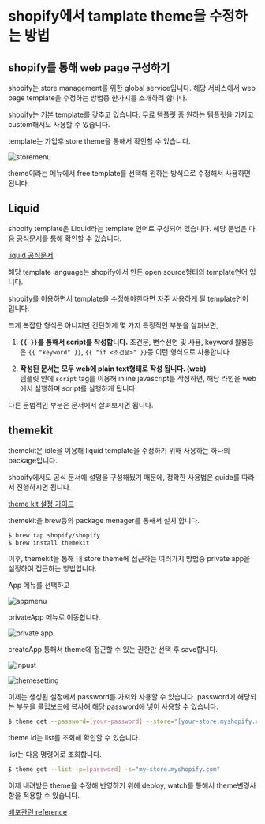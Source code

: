 # shopify에서 tamplate theme을 수정하는 방법

## shopify를 통해 web page 구성하기

shopify는 store management를 위한 global service입니다.
해당 서비스에서 web page template을 수정하는 방법중 한가지를 소개하려 합니다.

shopify는 기본 template를 갖추고 있습니다.
무료 템플릿 중 원하는 템플릿을 가지고 custom해서도 사용할 수 있습니다.

template는 가입후 store theme을 통해서 확인할 수 있습니다.

![storemenu](../src/etc/storemenu.png)

theme이라는 메뉴에서 free template를 선택해 원하는 방식으로 수정해서 사용하면 됩니다.

## Liquid

shopify template은 Liquid라는 template 언어로 구성되어 있습니다.
해당 문법은 다음 공식문서를 통해 확인할 수 있습니다.

[liquid 공식문서](https://shopify.github.io/liquid)

해당 template language는 shopify에서 만든 open source형태의 template언어 입니다.

shopify를 이용하면서 template을 수정해야한다면 자주 사용하게 될 template언어 입니다.

크게 복잡한 형식은 아니지만 간단하게 몇 가지 특징적인 부분을 살펴보면,

1. **`{{ }}`를 통해서 script를 작성합니다.**
   조건문, 변수선언 및 사용, keyword 활용등은 `{{ "keyword" }}`, `{{ "if <조건문>" }}`등 이런 형식으로 사용합니다.

2. **작성된 문서는 모두 web에 plain text형태로 작성 됩니다. (web)**  
   템플릿 안에 `script` tag를 이용해 inline javascript를 작성하면, 해당 라인을 web에서 실행하며 script를 실행하게 됩니다.

다른 문법적인 부분은 문서에서 살펴보시면 됩니다.

## themekit

themekit은 idle을 이용해 liquid template을 수정하기 위해 사용하는 하나의 package입니다.

shopify에서도 공식 문서에 설명을 구성해뒀기 때문에, 정확한 사용법은 guide를 따라서 진행하시면 됩니다.

[theme kit 설정 가이드](https://shopify.dev/themes/tools/theme-kit)

themekit을 brew등의 package menager를 통해서 설치 합니다.

```bash
$ brew tap shopify/shopify
$ brew install themekit
```

이후, themekit을 통해 내 store theme에 접근하는 여러가지 방법중 private app을 설정하여 접근하는 방법입니다.

App 메뉴를 선택하고

![appmenu](../src/etc/appsmenu.png)

privateApp 메뉴로 이동합니다.

![private app](../src/etc/privateApp.png)

createApp 통해서 theme에 접근할 수 있는 권한만 선택 후 save합니다.

![inpust](../src/etc/inputs.png)

![themesetting](../src/etc/themesetting.png)

이제는 생성된 설정에서 password를 가져와 사용할 수 있습니다.
password에 해당되는 부분을 클립보드에 복사해 해당 password에 넣어 사용할 수 있습니다.

```bash
$ theme get --password=[your-password] --store="[your-store.myshopify.com]" --themeid=[your-theme-id]
```

theme id는 list를 조회해 확인할 수 있습니다.

list는 다음 명령어로 조회합니다.

```bash
$ theme get --list -p=[password] -s="my-store.myshopify.com"
```

이제 내려받은 theme을 수정해 반영하기 위헤 deploy, watch를 통해서 theme변경사항을 적용할 수 있습니다.

[배포관련 reference](https://shopify.dev/themes/tools/theme-kit/command-reference#deploy)
